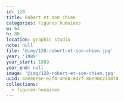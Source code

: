 ```yaml
---
id: 128
title: Robert et son chien
categories: Figures humaines
w: 64
h: 80
location: graphic studio
note: null
file: '@img/128-robert-et-son-chien.jpg'
year: '1989'
year_start: 1989
year_end: null
image: '@img/128-robert-et-son-chien.jpg'
uuid: 4aee0e6e-e2f4-4e88-847f-86e90c271070
collections:
  - figures-humaines
---
```


